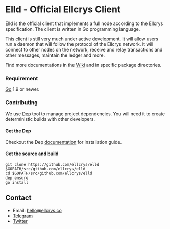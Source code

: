 # Elld - Official Ellcrys Client
Elld is the official client that implements a full node according to the Ellcrys specification. The client is written in Go programming language.

This client is still very much under active development. It will allow users run a daemon that will follow the protocol of the Ellcrys network. It will connect to other nodes on the network, receive and relay transactions and other messages, maintain the ledger and more.

Find more documentations in the [Wiki](https://github.com/ellcrys/elld/wiki) and in specific package directories. 

### Requirement
[Go](http://golang.org/) 1.9 or newer.

### Contributing
We use [Dep](https://github.com/golang/dep) tool to manage project dependencies. You will need it to create deterministic builds with other developers.

#### Get the Dep
Checkout the Dep [documentation](https://github.com/golang/dep#installation) for installation guide.

#### Get the source and build
```
git clone https://github.com/ellcrys/elld $GOPATH/src/github.com/ellcrys/elld
cd $GOPATH/src/github.com/ellcrys/elld
dep ensure
go install
```

## Contact
- Email: hello@ellcrys.co
- [Telegram](https://t.me/ellcryshq)
- [Twitter](https://twitter.com/ellcryshq)
